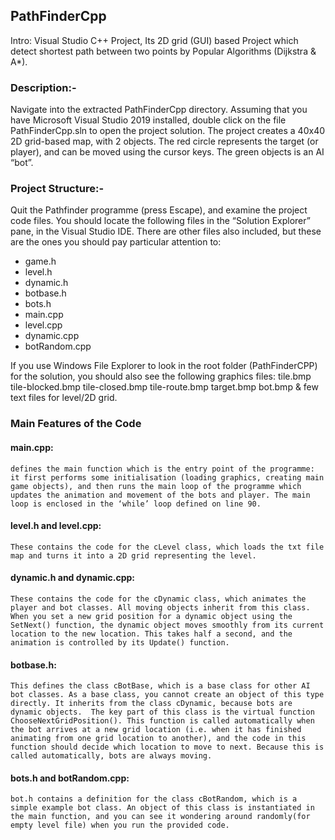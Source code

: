 ## PathFinderCpp
Intro: Visual Studio C++ Project, Its 2D grid (GUI) based Project which detect shortest path between two points by Popular Algorithms (Dijkstra &amp; A*).


### Description:- 
Navigate into the extracted PathFinderCpp directory. Assuming that you have Microsoft Visual Studio 2019 installed, 
double click on the file PathFinderCpp.sln to open the project solution. The project creates a 40x40 2D grid-based map, with 2 objects. 
The red circle represents the target (or player), and can be moved using the cursor keys. The green objects is an AI “bot”. 

### Project Structure:- 
Quit the Pathfinder programme (press Escape), and examine the project code files. You should locate the following files in the “Solution Explorer” pane,
in the Visual Studio IDE. There are other files also included, but these are the ones you should pay particular attention to: 
 - game.h
 - level.h
 - dynamic.h
 - botbase.h
 - bots.h 
 - main.cpp
 - level.cpp
 - dynamic.cpp
 - botRandom.cpp 
 
If you use Windows File Explorer to look in the root folder (PathFinderCPP) for the solution, you should also see the following graphics files: 
tile.bmp tile-blocked.bmp tile-closed.bmp tile-route.bmp target.bmp bot.bmp & few text files for level/2D grid.

### Main Features of the Code 
#### main.cpp:
`defines the main function which is the entry point of the programme: it first performs some initialisation (loading graphics, creating main game objects), and then runs the main loop of the programme which updates the animation and movement of the bots and player. The main loop is enclosed in the ‘while’ loop defined on line 90.`

#### level.h and level.cpp:
`These contains the code for the cLevel class, which loads the txt file map and turns it into a 2D grid representing the level.`

#### dynamic.h and dynamic.cpp:
`These contains the code for the cDynamic class, which animates the player and bot classes. All moving objects inherit from this class. When you set a new grid position for a dynamic object using the SetNext() function, the dynamic object moves smoothly from its current location to the new location. This takes half a second, and the animation is controlled by its Update() function.`

#### botbase.h:
`This defines the class cBotBase, which is a base class for other AI bot classes. As a base class, you cannot create an object of this type directly. It inherits from the class cDynamic, because bots are dynamic objects. 
The key part of this class is the virtual function ChooseNextGridPosition(). This function is called automatically when the bot arrives at a new grid location (i.e. when it has finished animating from one grid location to another), and the code in this function should decide which location to move to next. Because this is called automatically, bots are always moving.`

#### bots.h and botRandom.cpp:
`bot.h contains a definition for the class cBotRandom, which is a simple example bot class. An object of this class is instantiated in the main function, and you can see it wondering around randomly(for empty level file) when you run the provided code.` 

